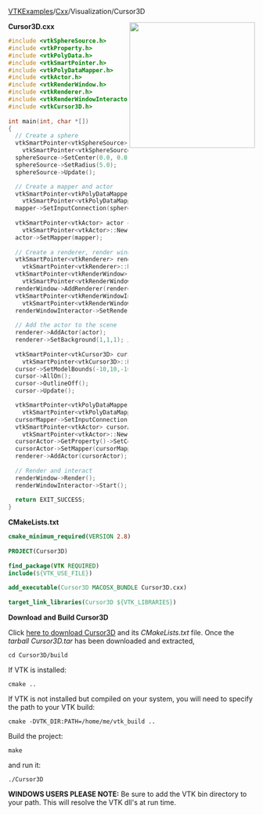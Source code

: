 [VTKExamples](Home)/[Cxx](Cxx)/Visualization/Cursor3D

<img align="right" src="https://github.com/lorensen/VTKExamples/raw/master/Testing/Baseline/Visualization/TestCursor3D.png" width="256" />

**Cursor3D.cxx**
```c++
#include <vtkSphereSource.h>
#include <vtkProperty.h>
#include <vtkPolyData.h>
#include <vtkSmartPointer.h>
#include <vtkPolyDataMapper.h>
#include <vtkActor.h>
#include <vtkRenderWindow.h>
#include <vtkRenderer.h>
#include <vtkRenderWindowInteractor.h>
#include <vtkCursor3D.h>
 
int main(int, char *[])
{
  // Create a sphere
  vtkSmartPointer<vtkSphereSource> sphereSource = 
    vtkSmartPointer<vtkSphereSource>::New();
  sphereSource->SetCenter(0.0, 0.0, 0.0);
  sphereSource->SetRadius(5.0);
  sphereSource->Update();

  // Create a mapper and actor
  vtkSmartPointer<vtkPolyDataMapper> mapper = 
    vtkSmartPointer<vtkPolyDataMapper>::New();
  mapper->SetInputConnection(sphereSource->GetOutputPort());
 
  vtkSmartPointer<vtkActor> actor = 
    vtkSmartPointer<vtkActor>::New();
  actor->SetMapper(mapper);
 
  // Create a renderer, render window, and interactor
  vtkSmartPointer<vtkRenderer> renderer = 
    vtkSmartPointer<vtkRenderer>::New();
  vtkSmartPointer<vtkRenderWindow> renderWindow = 
    vtkSmartPointer<vtkRenderWindow>::New();
  renderWindow->AddRenderer(renderer);
  vtkSmartPointer<vtkRenderWindowInteractor> renderWindowInteractor = 
    vtkSmartPointer<vtkRenderWindowInteractor>::New();
  renderWindowInteractor->SetRenderWindow(renderWindow);
 
  // Add the actor to the scene
  renderer->AddActor(actor);
  renderer->SetBackground(1,1,1); // Background color white
 
  vtkSmartPointer<vtkCursor3D> cursor = 
    vtkSmartPointer<vtkCursor3D>::New();
  cursor->SetModelBounds(-10,10,-10,10,-10,10);
  cursor->AllOn();
  cursor->OutlineOff();
  cursor->Update();

  vtkSmartPointer<vtkPolyDataMapper> cursorMapper = 
    vtkSmartPointer<vtkPolyDataMapper>::New();
  cursorMapper->SetInputConnection(cursor->GetOutputPort());
  vtkSmartPointer<vtkActor> cursorActor = 
    vtkSmartPointer<vtkActor>::New();
  cursorActor->GetProperty()->SetColor(1,0,0);
  cursorActor->SetMapper(cursorMapper);
  renderer->AddActor(cursorActor);
  
  // Render and interact
  renderWindow->Render();
  renderWindowInteractor->Start();
 
  return EXIT_SUCCESS;
}
```
**CMakeLists.txt**
```cmake
cmake_minimum_required(VERSION 2.8)
 
PROJECT(Cursor3D)
 
find_package(VTK REQUIRED)
include(${VTK_USE_FILE})
 
add_executable(Cursor3D MACOSX_BUNDLE Cursor3D.cxx)
 
target_link_libraries(Cursor3D ${VTK_LIBRARIES})
```

**Download and Build Cursor3D**

Click [here to download Cursor3D](https://github.com/lorensen/VTKWikiExamplesTarballs/raw/master/Cursor3D.tar) and its *CMakeLists.txt* file.
Once the *tarball Cursor3D.tar* has been downloaded and extracted,
```
cd Cursor3D/build 
```
If VTK is installed:
```
cmake ..
```
If VTK is not installed but compiled on your system, you will need to specify the path to your VTK build:
```
cmake -DVTK_DIR:PATH=/home/me/vtk_build ..
```
Build the project:
```
make
```
and run it:
```
./Cursor3D
```
**WINDOWS USERS PLEASE NOTE:** Be sure to add the VTK bin directory to your path. This will resolve the VTK dll's at run time.

